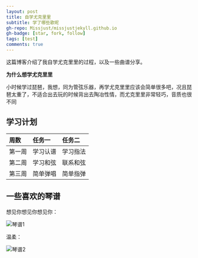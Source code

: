 ```yaml
---
layout: post
title: 自学尤克里里
subtitle: 学了哪些歌呢
gh-repo: Missjust/missjustjekyll.github.io
gh-badge: [star, fork, follow]
tags: [test]
comments: true
---
```


这篇博客介绍了我自学尤克里里的过程，以及一些曲谱分享。

**为什么想学尤克里里**

小时候学过琵琶，我想，同为管弦乐器，再学尤克里里应该会简单很多吧，况且琵琶太重了，不适合出去玩的时候背出去陶冶性情，而尤克里里非常轻巧，音质也很不同

## 学习计划


| 周数 | 任务一 | 任务二 |
| :------ |:--- | :--- |
| 第一周 | 学习认谱 | 学习指法 |
| 第二周 | 学习和弦 | 联系和弦 |
| 第三周 | 简单弹唱 | 简单指弹 |


## 一些喜欢的琴谱

想见你想见你想见你：

![琴谱1](https://img-blog.csdnimg.cn/5236830d51da40c7a589e6a4bea398b9.png "qinpu1")

温柔：

![琴谱2](https://img-blog.csdnimg.cn/33ef7d9414044c34b517ae8b4f155fbd.png "qinpu2")